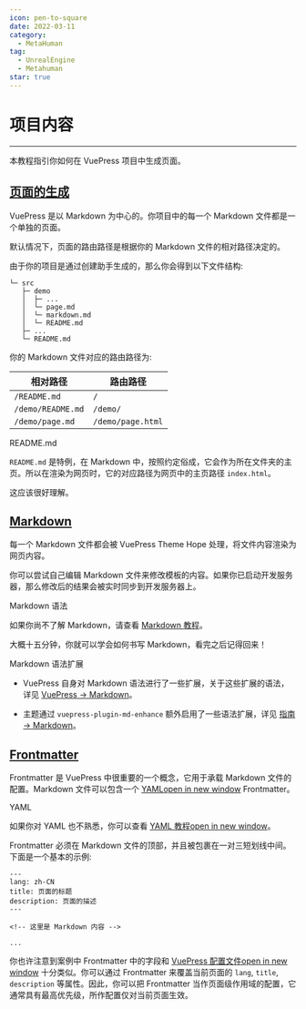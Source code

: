```yaml
---
icon: pen-to-square
date: 2022-03-11
category:
  - MetaHuman
tag:
  - UnrealEngine
  - Metahuman
star: true
---
```


# **项目内容**
---
本教程指引你如何在 VuePress 项目中生成页面。

## [页面的生成](https://theme-hope.vuejs.press/zh/get-started/env.html#%E7%BC%96%E8%BE%91%E5%99%A8#页面的生成)

VuePress 是以 Markdown 为中心的。你项目中的每一个 Markdown 文件都是一个单独的页面。

默认情况下，页面的路由路径是根据你的 Markdown 文件的相对路径决定的。

由于你的项目是通过创建助手生成的，那么你会得到以下文件结构:

```
└─ src
   ├─ demo
   │  ├─ ...
   │  └─ page.md
   │  └─ markdown.md
   │  └─ README.md
   ├─ ...
   └─ README.md
```

你的 Markdown 文件对应的路由路径为:

| 相对路径 | 路由路径 |
| --- | --- |
| `/README.md` | `/` |
| `/demo/README.md` | `/demo/` |
| `/demo/page.md` | `/demo/page.html` |

README.md

`README.md` 是特例，在 Markdown 中，按照约定俗成，它会作为所在文件夹的主页。所以在渲染为网页时，它的对应路径为网页中的主页路径 `index.html`。

这应该很好理解。

## [Markdown](https://theme-hope.vuejs.press/zh/get-started/env.html#%E7%BC%96%E8%BE%91%E5%99%A8#markdown)

每一个 Markdown 文件都会被 VuePress Theme Hope 处理，将文件内容渲染为网页内容。

你可以尝试自己编辑 Markdown 文件来修改模板的内容。如果你已启动开发服务器，那么修改后的结果会被实时同步到开发服务器上。

Markdown 语法

如果你尚不了解 Markdown，请查看 [Markdown 教程](https://theme-hope.vuejs.press/zh/cookbook/markdown/)。

大概十五分钟，你就可以学会如何书写 Markdown，看完之后记得回来！

Markdown 语法扩展

-   VuePress 自身对 Markdown 语法进行了一些扩展，关于这些扩展的语法，详见 [VuePress → Markdown](https://theme-hope.vuejs.press/zh/cookbook/vuepress/markdown.html)。
    
-   主题通过 `vuepress-plugin-md-enhance` 额外启用了一些语法扩展，详见 [指南 → Markdown](https://theme-hope.vuejs.press/zh/guide/intro/markdown.html)。
    

## [Frontmatter](https://theme-hope.vuejs.press/zh/get-started/env.html#%E7%BC%96%E8%BE%91%E5%99%A8#frontmatter)

Frontmatter 是 VuePress 中很重要的一个概念，它用于承载 Markdown 文件的配置。Markdown 文件可以包含一个 [YAMLopen in new window](https://yaml.org/) Frontmatter。

YAML

如果你对 YAML 也不熟悉，你可以查看 [YAML 教程open in new window](https://mister-hope.com/code/language/yaml/)。

Frontmatter 必须在 Markdown 文件的顶部，并且被包裹在一对三短划线中间。下面是一个基本的示例:

```
---
lang: zh-CN
title: 页面的标题
description: 页面的描述
---

<!-- 这里是 Markdown 内容 -->

...
```

你也许注意到案例中 Frontmatter 中的字段和 [VuePress 配置文件open in new window](https://vuejs.press/zh/guide/configuration.html#%E9%85%8D%E7%BD%AE%E6%96%87%E4%BB%B6) 十分类似。你可以通过 Frontmatter 来覆盖当前页面的 `lang`, `title`, `description` 等属性。因此，你可以把 Frontmatter 当作页面级作用域的配置，它通常具有最高优先级，所作配置仅对当前页面生效。